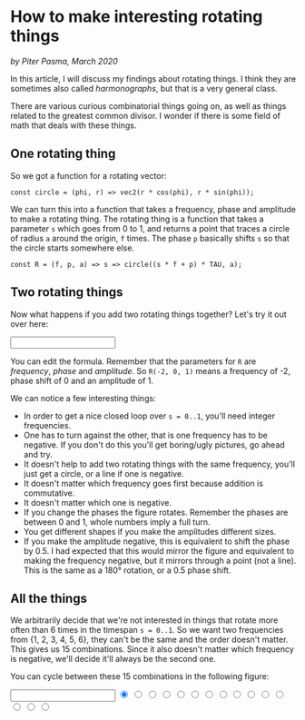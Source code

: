 # How to make interesting rotating things
*by Piter Pasma, March 2020*

In this article, I will discuss my findings about rotating things. I think they are sometimes also called *harmonographs*, but that is a very general class.

There are various curious combinatorial things going on, as well as things related to the greatest common divisor. I wonder if there is some field of math that deals with these things.

## One rotating thing

So we got a function for a rotating vector:

    const circle = (phi, r) => vec2(r * cos(phi), r * sin(phi));

We can turn this into a function that takes a frequency, phase and amplitude to make a rotating thing. The rotating thing is a function that takes a parameter `s` which goes from 0 to 1, and returns a point that traces a circle of radius `a` around the origin, `f` times. The phase `p` basically shifts `s` so that the circle starts somewhere else.

    const R = (f, p, a) => s => circle((s * f + p) * TAU, a);

## Two rotating things

Now what happens if you add two rotating things together? Let's try it out over here:

<script src="util.js"></script>
<script src="vec2.js"></script>
<script src="graph.js"></script>

<div id="ex1" class="live"> <canvas></canvas> <input type="text" /> </div>
<script>
    const circle = (phi, r) => vec2(r * cos(phi), r * sin(phi));
    const R = (f, p, a) => s => circle((s * f + p) * TAU, a);
    const vec_add = (a, b) => a.xy.add(b);
    let g1 = new Graph2Dst("ex1", "vec_add(R(1, 0, 1)(s), R(-2, 0, 1)(s))");
    g1.draw();
</script>

You can edit the formula. Remember that the parameters for `R` are *frequency*, *phase* and *amplitude*. So `R(-2, 0, 1)` means a frequency of -2, phase shift of 0 and an amplitude of 1.

We can notice a few interesting things:

* In order to get a nice closed loop over `s = 0..1`, you'll need integer frequencies.
* One has to turn against the other, that is one frequency has to be negative. If you don't do this you'll get boring/ugly pictures, go ahead and try.
* It doesn't help to add two rotating things with the same frequency, you'll just get a circle, or a line if one is negative.
* It doesn't matter which frequency goes first because addition is commutative.
* It doesn't matter which one is negative.
* If you change the phases the figure rotates. Remember the phases are between 0 and 1, whole numbers imply a full turn.
* You get different shapes if you make the amplitudes different sizes.
* If you make the amplitude negative, this is equivalent to shift the phase by 0.5. I had expected that this would mirror the figure and equivalent to making the frequency negative, but it mirrors through a point (not a line). This is the same as a 180° rotation, or a 0.5 phase shift.

## All the things

We arbitrarily decide that we're not interested in things that rotate more often than 6 times in the timespan `s = 0..1`. So we want two frequencies from {1, 2, 3, 4, 5, 6}, they can't be the same and the order doesn't matter. This gives us 15 combinations. Since it also doesn't matter which frequency is negative, we'll decide it'll always be the second one. 

You can cycle between these 15 combinations in the following figure:

<div id="ex2" class="live"> <canvas></canvas> <input type="text" /> 
<input type="radio" name="f15" value="1, -2" checked />
<input type="radio" name="f15" value="1, -3" />
<input type="radio" name="f15" value="1, -4" />
<input type="radio" name="f15" value="1, -5" />
<input type="radio" name="f15" value="1, -6" />
<input type="radio" name="f15" value="2, -3" />
<input type="radio" name="f15" value="2, -4" />
<input type="radio" name="f15" value="2, -5" />
<input type="radio" name="f15" value="2, -6" />
<input type="radio" name="f15" value="3, -4" />
<input type="radio" name="f15" value="3, -5" />
<input type="radio" name="f15" value="3, -6" />
<input type="radio" name="f15" value="4, -5" />
<input type="radio" name="f15" value="4, -6" />
<input type="radio" name="f15" value="5, -6" />
</div>
<script>
    let g2 = new Graph2Dst("ex2", "vec_add(R(1, 0, 1)(s), R(-2, 0, 1)(s))");
    document.querySelectorAll('input[name=f15]').forEach(r => {
        r.addEventListener('click', ev => {
            let [f1, f2] = ev.target.value.split(', ');
            g2.change_fn(`vec_add(R(${f1}, 0, 1)(s), R(${f2}, 0, 1)(s))`);
        })
    });
    g2.draw();
</script>
